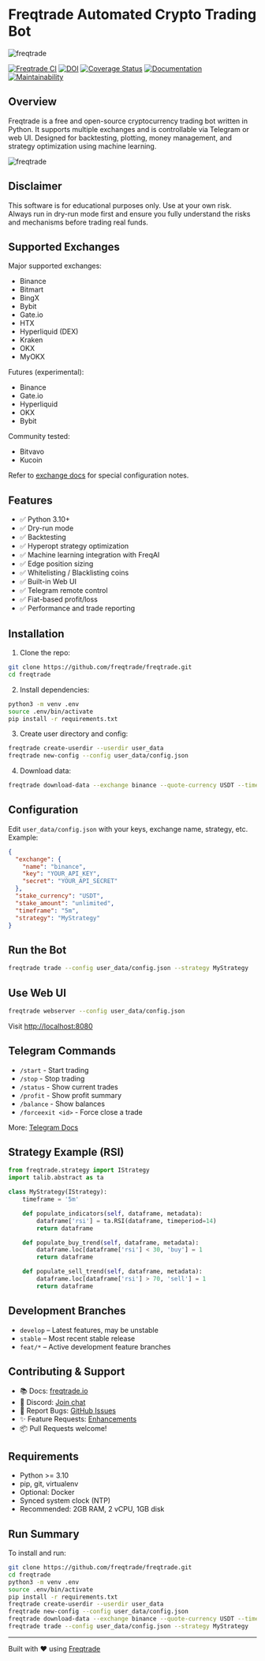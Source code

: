 # Freqtrade Automated Crypto Trading Bot

![freqtrade](https://raw.githubusercontent.com/freqtrade/freqtrade/develop/docs/assets/freqtrade_poweredby.svg)

[![Freqtrade CI](https://github.com/freqtrade/freqtrade/actions/workflows/ci.yml/badge.svg?branch=develop)](https://github.com/freqtrade/freqtrade/actions/)
[![DOI](https://joss.theoj.org/papers/10.21105/joss.04864/status.svg)](https://doi.org/10.21105/joss.04864)
[![Coverage Status](https://coveralls.io/repos/github/freqtrade/freqtrade/badge.svg?branch=develop\&service=github)](https://coveralls.io/github/freqtrade/freqtrade?branch=develop)
[![Documentation](https://readthedocs.org/projects/freqtrade/badge/)](https://www.freqtrade.io)
[![Maintainability](https://api.codeclimate.com/v1/badges/5737e6d668200b7518ff/maintainability)](https://codeclimate.com/github/freqtrade/freqtrade/maintainability)

## Overview

Freqtrade is a free and open-source cryptocurrency trading bot written in Python. It supports multiple exchanges and is controllable via Telegram or web UI. Designed for backtesting, plotting, money management, and strategy optimization using machine learning.

![freqtrade](https://raw.githubusercontent.com/freqtrade/freqtrade/develop/docs/assets/freqtrade-screenshot.png)

## Disclaimer

This software is for educational purposes only. Use at your own risk. Always run in dry-run mode first and ensure you fully understand the risks and mechanisms before trading real funds.

## Supported Exchanges

Major supported exchanges:

* Binance
* Bitmart
* BingX
* Bybit
* Gate.io
* HTX
* Hyperliquid (DEX)
* Kraken
* OKX
* MyOKX

Futures (experimental):

* Binance
* Gate.io
* Hyperliquid
* OKX
* Bybit

Community tested:

* Bitvavo
* Kucoin

Refer to [exchange docs](https://www.freqtrade.io/en/stable/exchange/) for special configuration notes.

## Features

* ✅ Python 3.10+
* ✅ Dry-run mode
* ✅ Backtesting
* ✅ Hyperopt strategy optimization
* ✅ Machine learning integration with FreqAI
* ✅ Edge position sizing
* ✅ Whitelisting / Blacklisting coins
* ✅ Built-in Web UI
* ✅ Telegram remote control
* ✅ Fiat-based profit/loss
* ✅ Performance and trade reporting

## Installation

1. Clone the repo:

```bash
git clone https://github.com/freqtrade/freqtrade.git
cd freqtrade
```

2. Install dependencies:

```bash
python3 -m venv .env
source .env/bin/activate
pip install -r requirements.txt
```

3. Create user directory and config:

```bash
freqtrade create-userdir --userdir user_data
freqtrade new-config --config user_data/config.json
```

4. Download data:

```bash
freqtrade download-data --exchange binance --quote-currency USDT --timeframe 5m
```

## Configuration

Edit `user_data/config.json` with your keys, exchange name, strategy, etc. Example:

```json
{
  "exchange": {
    "name": "binance",
    "key": "YOUR_API_KEY",
    "secret": "YOUR_API_SECRET"
  },
  "stake_currency": "USDT",
  "stake_amount": "unlimited",
  "timeframe": "5m",
  "strategy": "MyStrategy"
}
```

## Run the Bot

```bash
freqtrade trade --config user_data/config.json --strategy MyStrategy
```

## Use Web UI

```bash
freqtrade webserver --config user_data/config.json
```

Visit [http://localhost:8080](http://localhost:8080)

## Telegram Commands

* `/start` - Start trading
* `/stop` - Stop trading
* `/status` - Show current trades
* `/profit` - Show profit summary
* `/balance` - Show balances
* `/forceexit <id>` - Force close a trade

More: [Telegram Docs](https://www.freqtrade.io/en/stable/telegram-usage/)

## Strategy Example (RSI)

```python
from freqtrade.strategy import IStrategy
import talib.abstract as ta

class MyStrategy(IStrategy):
    timeframe = '5m'

    def populate_indicators(self, dataframe, metadata):
        dataframe['rsi'] = ta.RSI(dataframe, timeperiod=14)
        return dataframe

    def populate_buy_trend(self, dataframe, metadata):
        dataframe.loc[dataframe['rsi'] < 30, 'buy'] = 1
        return dataframe

    def populate_sell_trend(self, dataframe, metadata):
        dataframe.loc[dataframe['rsi'] > 70, 'sell'] = 1
        return dataframe
```

## Development Branches

* `develop` – Latest features, may be unstable
* `stable` – Most recent stable release
* `feat/*` – Active development feature branches

## Contributing & Support

* 📚 Docs: [freqtrade.io](https://www.freqtrade.io)
* 💬 Discord: [Join chat](https://discord.gg/p7nuUNVfP7)
* 🐞 Report Bugs: [GitHub Issues](https://github.com/freqtrade/freqtrade/issues)
* ✨ Feature Requests: [Enhancements](https://github.com/freqtrade/freqtrade/labels/enhancement)
* 📦 Pull Requests welcome!

## Requirements

* Python >= 3.10
* pip, git, virtualenv
* Optional: Docker
* Synced system clock (NTP)
* Recommended: 2GB RAM, 2 vCPU, 1GB disk

## Run Summary

To install and run:

```bash
git clone https://github.com/freqtrade/freqtrade.git
cd freqtrade
python3 -m venv .env
source .env/bin/activate
pip install -r requirements.txt
freqtrade create-userdir --userdir user_data
freqtrade new-config --config user_data/config.json
freqtrade download-data --exchange binance --quote-currency USDT --timeframe 5m
freqtrade trade --config user_data/config.json --strategy MyStrategy
```

---

Built with ❤️ using [Freqtrade](https://github.com/freqtrade/freqtrade)
